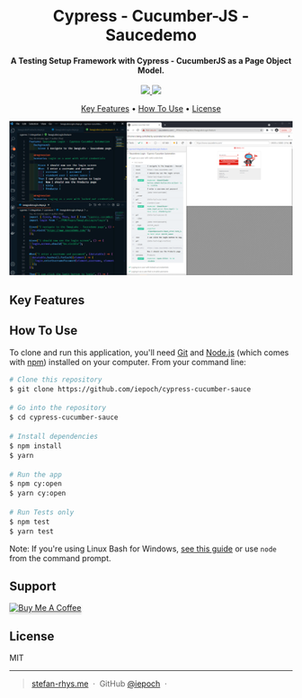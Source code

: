 <h1 align="center">
  <br>
  <a href="" alt="Serenity-Playwright-Cucumber" width="200"></a>
  <br>
 Cypress - Cucumber-JS - Saucedemo
  <br>
</h1>

<h4 align="center">A Testing Setup Framework with Cypress - CucumberJS as a Page Object Model.</h4>

<p align="center">
  <a href="https://saythanks.io/to/iepoch">
      <img src="https://img.shields.io/badge/SayThanks.io-%E2%98%BC-1EAEDB.svg">
  </a>
    <a href="https://www.cypress.io/">
      <img src="https://img.shields.io/badge/tested%20with-Cypress-04C38E.svg">
  </a>
</p>



<p align="center">
  <a href="#key-features">Key Features</a> •
  <a href="#how-to-use">How To Use</a> •
  <a href="#license">License</a>
</p>

![screenshot](https://raw.githubusercontent.com/iepoch/cypress-cucumber-sauce/main/images/Cypress-Cucumber-POM.png)

## Key Features

## How To Use

To clone and run this application, you'll need [Git](https://git-scm.com) and [Node.js](https://nodejs.org/en/download/) (which comes with [npm](http://npmjs.com)) installed on your computer. From your command line:

```bash
# Clone this repository
$ git clone https://github.com/iepoch/cypress-cucumber-sauce

# Go into the repository
$ cd cypress-cucumber-sauce

# Install dependencies
$ npm install
$ yarn

# Run the app
$ npm cy:open
$ yarn cy:open

# Run Tests only
$ npm test
$ yarn test
```

Note: If you're using Linux Bash for Windows, [see this guide](https://www.howtogeek.com/261575/how-to-run-graphical-linux-desktop-applications-from-windows-10s-bash-shell/) or use `node` from the command prompt.

## Support

<a href="https://www.buymeacoffee.com/iepoc" target="_blank"><img src="https://www.buymeacoffee.com/assets/img/custom_images/purple_img.png" alt="Buy Me A Coffee" style="height: 41px !important;width: 174px !important;box-shadow: 0px 3px 2px 0px rgba(190, 190, 190, 0.5) !important;-webkit-box-shadow: 0px 3px 2px 0px rgba(190, 190, 190, 0.5) !important;" ></a>

## License

MIT

---

> [stefan-rhys.me](https://www.stefan-rhys.me) &nbsp;&middot;&nbsp;
> GitHub [@iepoch](https://github.com/iepoch) &nbsp;&middot;&nbsp;
